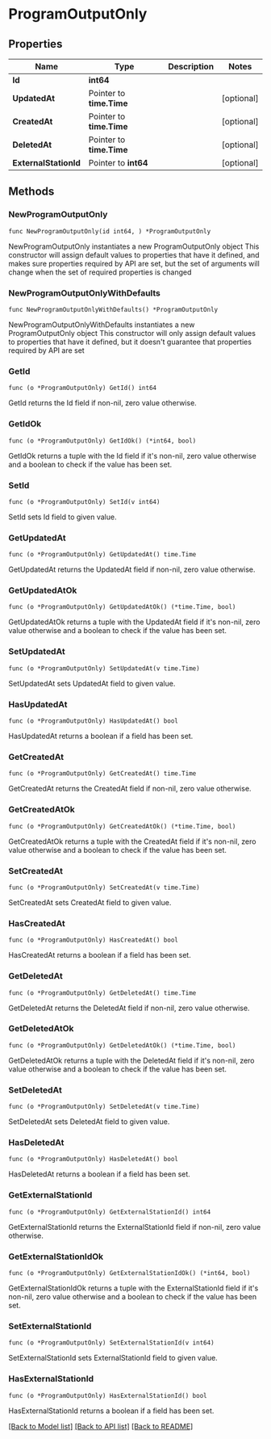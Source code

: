 # ProgramOutputOnly

## Properties

Name | Type | Description | Notes
------------ | ------------- | ------------- | -------------
**Id** | **int64** |  | 
**UpdatedAt** | Pointer to **time.Time** |  | [optional] 
**CreatedAt** | Pointer to **time.Time** |  | [optional] 
**DeletedAt** | Pointer to **time.Time** |  | [optional] 
**ExternalStationId** | Pointer to **int64** |  | [optional] 

## Methods

### NewProgramOutputOnly

`func NewProgramOutputOnly(id int64, ) *ProgramOutputOnly`

NewProgramOutputOnly instantiates a new ProgramOutputOnly object
This constructor will assign default values to properties that have it defined,
and makes sure properties required by API are set, but the set of arguments
will change when the set of required properties is changed

### NewProgramOutputOnlyWithDefaults

`func NewProgramOutputOnlyWithDefaults() *ProgramOutputOnly`

NewProgramOutputOnlyWithDefaults instantiates a new ProgramOutputOnly object
This constructor will only assign default values to properties that have it defined,
but it doesn't guarantee that properties required by API are set

### GetId

`func (o *ProgramOutputOnly) GetId() int64`

GetId returns the Id field if non-nil, zero value otherwise.

### GetIdOk

`func (o *ProgramOutputOnly) GetIdOk() (*int64, bool)`

GetIdOk returns a tuple with the Id field if it's non-nil, zero value otherwise
and a boolean to check if the value has been set.

### SetId

`func (o *ProgramOutputOnly) SetId(v int64)`

SetId sets Id field to given value.


### GetUpdatedAt

`func (o *ProgramOutputOnly) GetUpdatedAt() time.Time`

GetUpdatedAt returns the UpdatedAt field if non-nil, zero value otherwise.

### GetUpdatedAtOk

`func (o *ProgramOutputOnly) GetUpdatedAtOk() (*time.Time, bool)`

GetUpdatedAtOk returns a tuple with the UpdatedAt field if it's non-nil, zero value otherwise
and a boolean to check if the value has been set.

### SetUpdatedAt

`func (o *ProgramOutputOnly) SetUpdatedAt(v time.Time)`

SetUpdatedAt sets UpdatedAt field to given value.

### HasUpdatedAt

`func (o *ProgramOutputOnly) HasUpdatedAt() bool`

HasUpdatedAt returns a boolean if a field has been set.

### GetCreatedAt

`func (o *ProgramOutputOnly) GetCreatedAt() time.Time`

GetCreatedAt returns the CreatedAt field if non-nil, zero value otherwise.

### GetCreatedAtOk

`func (o *ProgramOutputOnly) GetCreatedAtOk() (*time.Time, bool)`

GetCreatedAtOk returns a tuple with the CreatedAt field if it's non-nil, zero value otherwise
and a boolean to check if the value has been set.

### SetCreatedAt

`func (o *ProgramOutputOnly) SetCreatedAt(v time.Time)`

SetCreatedAt sets CreatedAt field to given value.

### HasCreatedAt

`func (o *ProgramOutputOnly) HasCreatedAt() bool`

HasCreatedAt returns a boolean if a field has been set.

### GetDeletedAt

`func (o *ProgramOutputOnly) GetDeletedAt() time.Time`

GetDeletedAt returns the DeletedAt field if non-nil, zero value otherwise.

### GetDeletedAtOk

`func (o *ProgramOutputOnly) GetDeletedAtOk() (*time.Time, bool)`

GetDeletedAtOk returns a tuple with the DeletedAt field if it's non-nil, zero value otherwise
and a boolean to check if the value has been set.

### SetDeletedAt

`func (o *ProgramOutputOnly) SetDeletedAt(v time.Time)`

SetDeletedAt sets DeletedAt field to given value.

### HasDeletedAt

`func (o *ProgramOutputOnly) HasDeletedAt() bool`

HasDeletedAt returns a boolean if a field has been set.

### GetExternalStationId

`func (o *ProgramOutputOnly) GetExternalStationId() int64`

GetExternalStationId returns the ExternalStationId field if non-nil, zero value otherwise.

### GetExternalStationIdOk

`func (o *ProgramOutputOnly) GetExternalStationIdOk() (*int64, bool)`

GetExternalStationIdOk returns a tuple with the ExternalStationId field if it's non-nil, zero value otherwise
and a boolean to check if the value has been set.

### SetExternalStationId

`func (o *ProgramOutputOnly) SetExternalStationId(v int64)`

SetExternalStationId sets ExternalStationId field to given value.

### HasExternalStationId

`func (o *ProgramOutputOnly) HasExternalStationId() bool`

HasExternalStationId returns a boolean if a field has been set.


[[Back to Model list]](../README.md#documentation-for-models) [[Back to API list]](../README.md#documentation-for-api-endpoints) [[Back to README]](../README.md)


